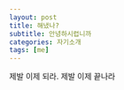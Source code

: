 ```yaml
---
layout: post
title: 해냈나?
subtitle: 안녕하시렵니까
categories: 자기소개
tags: [me]
---
```


제발 이제 되라. 제발 이제 끝나라
